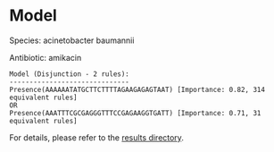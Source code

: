 
# Model

Species: acinetobacter baumannii

Antibiotic: amikacin

```
Model (Disjunction - 2 rules):
------------------------------
Presence(AAAAAATATGCTTCTTTTAGAAGAGAGTAAT) [Importance: 0.82, 314 equivalent rules]
OR
Presence(AAATTTCGCGAGGGTTTCCGAGAAGGTGATT) [Importance: 0.71, 31 equivalent rules]

```

For details, please refer to the [results directory](../../../../../results/scm_b/acinetobacter%20baumannii/amikacin/repeat_3/).

